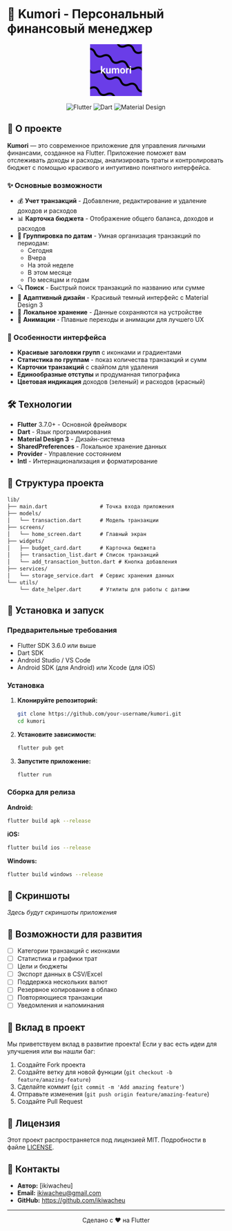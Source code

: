 # 🌙 Kumori - Персональный финансовый менеджер

<div align="center">
  <img src="assets/logo/logo.png" alt="Kumori Logo" width="120" height="120"/>
  
  ![Flutter](https://img.shields.io/badge/Flutter-02569B?style=for-the-badge&logo=flutter&logoColor=white)
  ![Dart](https://img.shields.io/badge/Dart-0175C2?style=for-the-badge&logo=dart&logoColor=white)
  ![Material Design](https://img.shields.io/badge/Material%20Design-757575?style=for-the-badge&logo=material-design&logoColor=white)
</div>

## 📱 О проекте

**Kumori** — это современное приложение для управления личными финансами, созданное на Flutter. Приложение поможет вам отслеживать доходы и расходы, анализировать траты и контролировать бюджет с помощью красивого и интуитивно понятного интерфейса.

### ✨ Основные возможности

- 💰 **Учет транзакций** - Добавление, редактирование и удаление доходов и расходов
- 📊 **Карточка бюджета** - Отображение общего баланса, доходов и расходов
- 📅 **Группировка по датам** - Умная организация транзакций по периодам:
  - Сегодня
  - Вчера  
  - На этой неделе
  - В этом месяце
  - По месяцам и годам
- 🔍 **Поиск** - Быстрый поиск транзакций по названию или сумме
- 📱 **Адаптивный дизайн** - Красивый темный интерфейс с Material Design 3
- 💾 **Локальное хранение** - Данные сохраняются на устройстве
- 🎨 **Анимации** - Плавные переходы и анимации для лучшего UX

### 🎯 Особенности интерфейса

- **Красивые заголовки групп** с иконками и градиентами
- **Статистика по группам** - показ количества транзакций и сумм
- **Карточки транзакций** с свайпом для удаления
- **Единообразные отступы** и продуманная типографика
- **Цветовая индикация** доходов (зеленый) и расходов (красный)

## 🛠 Технологии

- **Flutter** 3.7.0+ - Основной фреймворк
- **Dart** - Язык программирования
- **Material Design 3** - Дизайн-система
- **SharedPreferences** - Локальное хранение данных
- **Provider** - Управление состоянием
- **Intl** - Интернационализация и форматирование

## 📂 Структура проекта

```
lib/
├── main.dart                 # Точка входа приложения
├── models/
│   └── transaction.dart      # Модель транзакции
├── screens/
│   └── home_screen.dart      # Главный экран
├── widgets/
│   ├── budget_card.dart      # Карточка бюджета
│   ├── transaction_list.dart # Список транзакций
│   └── add_transaction_button.dart # Кнопка добавления
├── services/
│   └── storage_service.dart  # Сервис хранения данных
└── utils/
    └── date_helper.dart      # Утилиты для работы с датами
```

## 🚀 Установка и запуск

### Предварительные требования

- Flutter SDK 3.6.0 или выше
- Dart SDK
- Android Studio / VS Code
- Android SDK (для Android) или Xcode (для iOS)

### Установка

1. **Клонируйте репозиторий:**
   ```bash
   git clone https://github.com/your-username/kumori.git
   cd kumori
   ```

2. **Установите зависимости:**
   ```bash
   flutter pub get
   ```

3. **Запустите приложение:**
   ```bash
   flutter run
   ```

### Сборка для релиза

**Android:**
```bash
flutter build apk --release
```

**iOS:**
```bash
flutter build ios --release
```

**Windows:**
```bash
flutter build windows --release
```

## 🎨 Скриншоты

*Здесь будут скриншоты приложения*

## 🔧 Возможности для развития

- [ ] Категории транзакций с иконками
- [ ] Статистика и графики трат
- [ ] Цели и бюджеты
- [ ] Экспорт данных в CSV/Excel
- [ ] Поддержка нескольких валют
- [ ] Резервное копирование в облако
- [ ] Повторяющиеся транзакции
- [ ] Уведомления и напоминания

## 🤝 Вклад в проект

Мы приветствуем вклад в развитие проекта! Если у вас есть идеи для улучшения или вы нашли баг:

1. Создайте Fork проекта
2. Создайте ветку для новой функции (`git checkout -b feature/amazing-feature`)
3. Сделайте коммит (`git commit -m 'Add amazing feature'`)
4. Отправьте изменения (`git push origin feature/amazing-feature`)
5. Создайте Pull Request

## 📄 Лицензия

Этот проект распространяется под лицензией MIT. Подробности в файле [LICENSE](LICENSE).

## 📧 Контакты

- **Автор:** [ikiwacheu]
- **Email:** ikiwacheu@gmail.com
- **GitHub:** https://github.com/ikiwacheu

---

<div align="center">
  Сделано с ❤️ на Flutter
</div>
